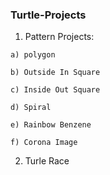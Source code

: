 ### Turtle-Projects
  1) Pattern Projects:
  
    a) polygon
    
    b) Outside In Square
    
    c) Inside Out Square
    
    d) Spiral
    
    e) Rainbow Benzene
    
    f) Corona Image
  
  2) Turle Race
